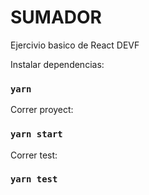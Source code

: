 # SUMADOR 

Ejercivio basico de React DEVF 

Instalar dependencias: 
### `yarn `

Correr proyect: 
### `yarn start`

Correr test: 
### `yarn test`